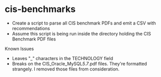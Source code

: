 # cis-benchmarks

* Create a script to parse all CIS benchmark PDFs and emit a CSV with recommendations
* Assume this script is being run inside the directory holding the CIS Benchmark PDF files

Known Issues
*	Leaves "_" characters in the TECHNOLOGY field
*	Breaks on the CIS_Oracle_MySQL*5.7*.pdf files. They're formatted strangely. I removed those files from consideration.
